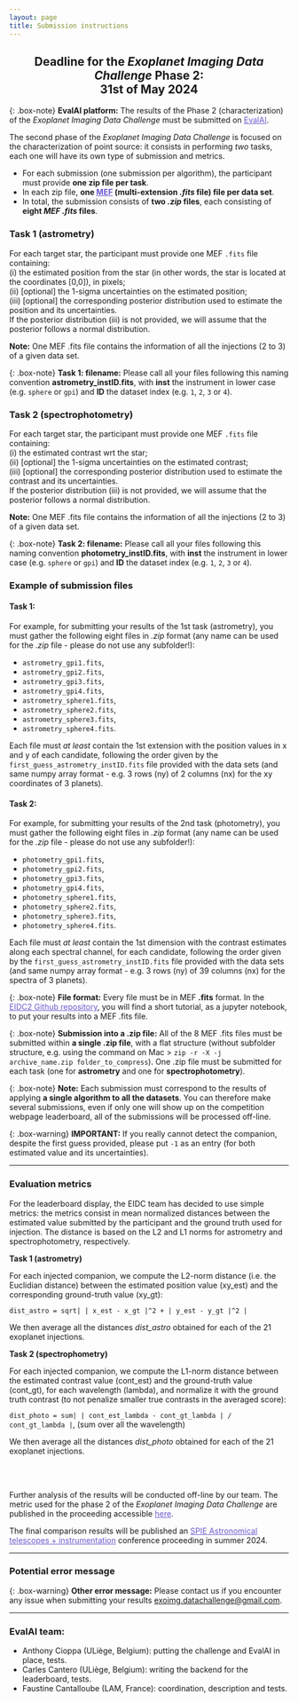 ```yaml
---
layout: page
title: Submission instructions 
---
```


<link rel="stylesheet" href="https://www.w3schools.com/w3css/4/w3.css">
<center><div class="w3-text-red"><h2>Deadline for the <em>Exoplanet Imaging Data Challenge</em> Phase 2: <br> 31st of May 2024</h2></div></center>

{: .box-note}
**EvalAI platform:** The results of the Phase 2 (characterization) of the <em>Exoplanet Imaging Data Challenge</em> must be submitted on <a href="https://eval.ai/web/challenges/challenge-page/1717/" style="text-decoration:underline;color:slateblue">EvalAI</a>. 


The second phase of the <em>Exoplanet Imaging Data Challenge</em> is focused on the characterization of point source: it consists in performing *two* tasks, each one will have its own type of submission and metrics.
 * For each submission (one submission per algorithm), the participant must provide **one zip file per task**.
 * In each zip file, <strong>one <a href="https://docs.astropy.org/en/stable/generated/examples/io/create-mef.html" style="text-decoration:underline;color:slateblue">MEF</a> (multi-extension *.fits* file) file per data set</strong>.
 * <div class="w3-text-red"> In total, the submission consists of <strong>two <em>.zip</em> files</strong>, each consisting of <strong>eight <em>MEF .fits</em> files</strong>.</div>

### Task 1 (astrometry)
For each target star, the participant must provide one MEF `.fits` file containing: <br>
(i) the estimated position from the star (in other words, the star is located at the coordinates [0,0]), in pixels;<br>
(ii) [optional] the 1-sigma uncertainties on the estimated position;<br>
(iii) [optional] the corresponding posterior distribution used to estimate the position and its uncertainties.<br>
If the posterior distribution (iii) is not provided, we will assume that the posterior follows a normal distribution. 

<strong>Note:</strong> One MEF .fits file contains the information of all the injections (2 to 3) of a given data set.

{: .box-note}
**Task 1: filename:** Please call all your files following this naming convention **astrometry_instID.fits**, with **inst** the instrument in lower case (e.g. `sphere` or `gpi`) and **ID** the dataset index (e.g. `1`, `2`, `3` or `4`).



### Task 2 (spectrophotometry)
For each target star, the participant must provide one MEF `.fits` file containing: <br>
(i) the estimated contrast wrt the star; <br>
(ii) [optional] the 1-sigma uncertainties on the estimated contrast; <br>
(iii) [optional] the corresponding posterior distribution used to estimate the contrast and its uncertainties. <br>
If the posterior distribution (iii) is not provided, we will assume that the posterior follows a normal distribution. 

<strong>Note:</strong> One MEF .fits file contains the information of all the injections (2 to 3) of a given data set.

{: .box-note}
**Task 2: filename:** Please call all your files following this naming convention **photometry_instID.fits**, with **inst** the instrument in lower case (e.g. `sphere` or `gpi`) and **ID** the dataset index (e.g. `1`, `2`, `3` or `4`).


### Example of submission files

#### Task 1:
For example, for submitting your results of the 1st task (astrometry), you must gather the following eight files in *.zip* format (any name can be used for the *.zip* file - please do not use any subfolder!): 
* ``astrometry_gpi1.fits``,
* ``astrometry_gpi2.fits``,
* ``astrometry_gpi3.fits``, 
* ``astrometry_gpi4.fits``, 
* ``astrometry_sphere1.fits``,
* ``astrometry_sphere2.fits``,
* ``astrometry_sphere3.fits``,
* ``astrometry_sphere4.fits``.

Each file must *at least* contain the 1st extension with the position values in x and y of each candidate, following the order given by the `first_guess_astrometry_instID.fits` file provided with the data sets (and same numpy array format - e.g. 3 rows (ny) of 2 columns (nx) for the xy coordinates of 3 planets). 

#### Task 2:
For example, for submitting your results of the 2nd task (photometry), you must gather the following eight files in *.zip* format (any name can be used for the *.zip* file - please do not use any subfolder!): 
* ``photometry_gpi1.fits``,
* ``photometry_gpi2.fits``,
* ``photometry_gpi3.fits``, 
* ``photometry_gpi4.fits``, 
* ``photometry_sphere1.fits``,
* ``photometry_sphere2.fits``,
* ``photometry_sphere3.fits``,
* ``photometry_sphere4.fits``.

Each file must *at least* contain the 1st dimension with the contrast estimates along each spectral channel, for each candidate, following the order given by the `first_guess_astrometry_instID.fits` file provided with the data sets (and same numpy array format - e.g. 3 rows (ny) of 39 columns (nx) for the spectra of 3 planets). 

{: .box-note}
**File format:** Every file must be in MEF **.fits** format. In the <a href="https://github.com/exoplanet-imaging-challenge/phase2/blob/main/tutorials/tutorial_creation_MEF.ipynb" style="text-decoration:underline;color:slateblue">EIDC2 Github repository</a>, you will find a short tutorial, as a jupyter notebook, to put your results into a MEF .fits file.

{: .box-note}
**Submission into a .zip file:** All of the 8 MEF .fits files must be submitted within **a single .zip file**, with a flat structure (without subfolder structure, e.g. using the command on Mac > ``zip -r -X -j archive_name.zip folder_to_compress``).
One .zip file must be submitted for each task (one for **astrometry** and one for **spectrophotometry**).

{: .box-note}
**Note:** Each submission must correspond to the results of applying **a single algorithm to all the datasets**. You can therefore make several submissions, even if only one will show up on the competition webpage leaderboard, all of the submissions will be processed off-line.

{: .box-warning}
**IMPORTANT:** If you really cannot detect the companion, despite the first guess provided, please put `-1` as an entry (for both estimated value and its uncertainties).


*** 

### Evaluation metrics

For the leaderboard display, the EIDC team has decided to use simple metrics: the metrics consist in mean normalized distances between the estimated value submitted by the participant and the ground truth used for injection. The distance is based on the L2 and L1 norms for astrometry and spectrophotometry, respectively.

**Task 1 (astrometry)**

For each injected companion, we compute the L2-norm distance (i.e. the Euclidian distance) between the estimated position value (xy_est) and the corresponding ground-truth value (xy_gt): <br>

`dist_astro = sqrt| | x_est - x_gt |^2 + | y_est - y_gt |^2 |`

We then average all the distances *dist_astro* obtained for each of the 21 exoplanet injections. 

**Task 2 (spectrophometry)**

For each injected companion, we compute the L1-norm distance between the estimated contrast value (cont_est) and the ground-truth value (cont_gt), for each wavelength (lambda), and normalize it with the ground truth contrast (to not penalize smaller true contrasts in the averaged score): <br>

`dist_photo = sum| | cont_est_lambda - cont_gt_lambda | / cont_gt_lambda |`, (sum over all the wavelength)

We then average all the distances *dist_photo* obtained for each of the 21 exoplanet injections. 

<br>
<br>

Further analysis of the results will be conducted off-line by our team. The metric used for the phase 2 of the <em>Exoplanet Imaging Data Challenge</em> are published in the proceeding accessible <a href="https://arxiv.org/pdf/2209.08120.pdf" style="text-decoration:underline;color:slateblue">here</a>. <br> 

The final comparison results will be published an <a href="https://spie.org/conferences-and-exhibitions/astronomical-telescopes-and-instrumentation" style="text-decoration:underline;color:slateblue">SPIE Astronomical telescopes + instrumentation</a> conference proceeding in summer 2024.  

*** 

### Potential error message

{: .box-warning}
**Other error message:** Please contact us if you encounter any issue when submitting your results <a href="mailto:exoimg.datachallenge@gmail.com" style="text-decoration:underline;color:slateblue">exoimg.datachallenge@gmail.com</a>.

*** 

### EvalAI team:
* Anthony Cioppa (ULiège, Belgium): putting the challenge and EvalAI in place, tests.
* Carles Cantero (ULiège, Belgium): writing the backend for the leaderboard, tests.
* Faustine Cantalloube (LAM, France): coordination, description and tests.

